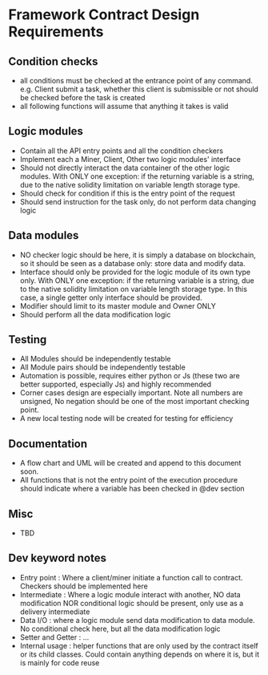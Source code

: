 # Framework Contract Design Requirements
## Condition checks
- all conditions must be checked at the entrance point of any command. e.g. Client submit a task, whether this client is submissible or not should be checked before the task is created
- all following functions will assume that anything it takes is valid

## Logic modules
- Contain all the API entry points and all the condition checkers
- Implement each a Miner, Client, Other two logic modules' interface
- Should not directly interact the data container of the other logic modules. With ONLY one exception: if the returning variable is a string, due to the native solidity limitation on variable length storage type.
- Should check for condition if this is the entry point of the request
- Should send instruction for the task only, do not perform data changing logic

## Data modules 
- NO checker logic should be here, it is simply a database on blockchain, so it should be seen as a database only: store data and modify data.
- Interface should only be provided for the logic module of its own type only. With ONLY one exception: if the returning variable is a string, due to the native solidity limitation on variable length storage type. In this case, a single getter only interface should be provided.
- Modifier should limit to its master module and Owner ONLY
- Should perform all the data modification logic

## Testing
- All Modules should be independently testable
- All Module pairs should be independently testable
- Automation is possible, requires either python or Js (these two are better supported, especially Js) and highly recommended
- Corner cases design are especially important. Note all numbers are unsigned, No negation should be one of the most important checking point.
- A new local testing node will be created for testing for efficiency

## Documentation
- A flow chart and UML will be created and append to this document soon.
- All functions that is not the entry point of the execution procedure should indicate where a variable has been checked in @dev section

## Misc
- TBD

## Dev keyword notes
- Entry point : Where a client/miner initiate a function call to contract. Checkers should be implemented here
- Intermediate : Where a logic module interact with another, NO data modification NOR conditional logic should be present, only use as a delivery intermediate
- Data I/O : where a logic module send data modification to data module. No conditional check here, but all the data modification logic
- Setter and Getter : ...
- Internal usage : helper functions that are only used by the contract itself or its child classes. Could contain anything depends on where it is, but it is mainly for code reuse
   
